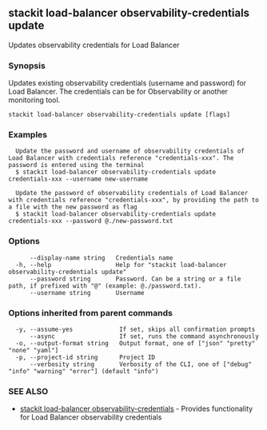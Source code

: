 ## stackit load-balancer observability-credentials update

Updates observability credentials for Load Balancer

### Synopsis

Updates existing observability credentials (username and password) for Load Balancer. The credentials can be for Observability or another monitoring tool.

```
stackit load-balancer observability-credentials update [flags]
```

### Examples

```
  Update the password and username of observability credentials of Load Balancer with credentials reference "credentials-xxx". The password is entered using the terminal
  $ stackit load-balancer observability-credentials update credentials-xxx --username new-username

  Update the password of observability credentials of Load Balancer with credentials reference "credentials-xxx", by providing the path to a file with the new password as flag
  $ stackit load-balancer observability-credentials update credentials-xxx --password @./new-password.txt
```

### Options

```
      --display-name string   Credentials name
  -h, --help                  Help for "stackit load-balancer observability-credentials update"
      --password string       Password. Can be a string or a file path, if prefixed with "@" (example: @./password.txt).
      --username string       Username
```

### Options inherited from parent commands

```
  -y, --assume-yes             If set, skips all confirmation prompts
      --async                  If set, runs the command asynchronously
  -o, --output-format string   Output format, one of ["json" "pretty" "none" "yaml"]
  -p, --project-id string      Project ID
      --verbosity string       Verbosity of the CLI, one of ["debug" "info" "warning" "error"] (default "info")
```

### SEE ALSO

* [stackit load-balancer observability-credentials](./stackit_load-balancer_observability-credentials.md)	 - Provides functionality for Load Balancer observability credentials

